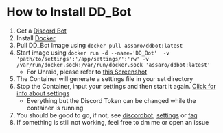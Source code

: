 # **How to Install DD_Bot**

1. Get a [Discord Bot](/sites/discordbot.md)
2. Install [Docker](https://www.docker.com/get-started/)
3. Pull DD_Bot Image using `docker pull assaro/ddbot:latest`
4. Start image using `docker run -d --name='DD_Bot'  -v 'path/to/settings':'/app/settings/':'rw' -v /var/run/docker.sock:/var/run/docker.sock 'assaro/ddbot:latest' `
    - For Unraid, please refer to [this Screenshot](/pics/Unraidsettings.PNG)
5. The Container will generate a settings file in your set directory
6. Stop the Container, input your settings and then start it again. [Click for info about settings](/sites/settings.md)
    - Everything but the Discord Token can be changed while the container is running
7. You should be good to go, if not, see  [discordbot](/sites/discordbot.md), [settings](/sites/settings.md) or [faq](/sites/faq.md)
8. If something is still not working, feel free to dm me or open an issue
